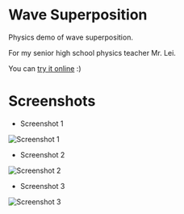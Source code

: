 # Wave Superposition

Physics demo of wave superposition.

For my senior high school physics teacher Mr. Lei.

You can [try it online](http://yuehaowang.github.io/demo/wave_superposition/) :)

# Screenshots

- Screenshot 1

![Screenshot 1](http://yuehaowang.github.io/images/in_posts/wave_superposition_demo1.png)

- Screenshot 2

![Screenshot 2](http://yuehaowang.github.io/images/in_posts/wave_superposition_demo2.png)

- Screenshot 3

![Screenshot 3](http://yuehaowang.github.io/images/in_posts/wave_superposition_demo3.png)